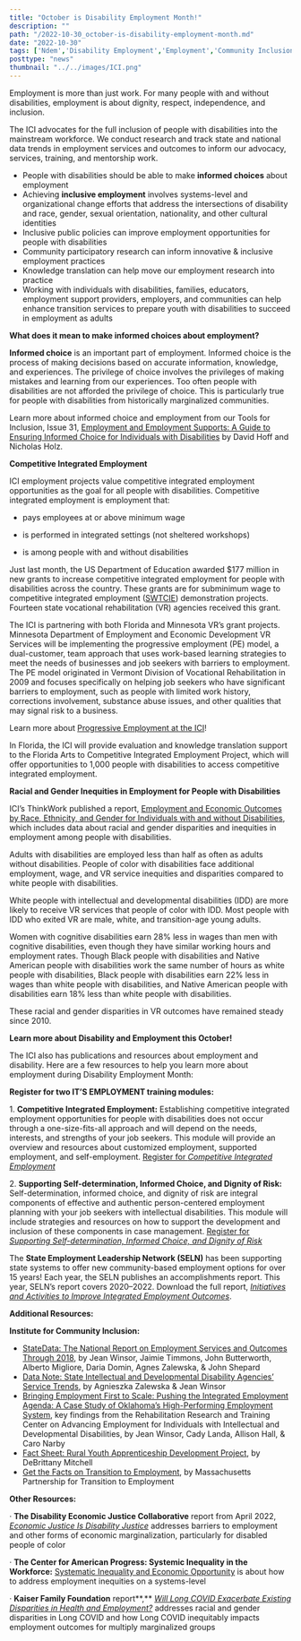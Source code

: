 ```yaml
---
title: "October is Disability Employment Month!"
description: ""
path: "/2022-10-30_october-is-disability-employment-month.md"
date: "2022-10-30"
tags: ['Ndem','Disability Employment','Employment','Community Inclusion']
posttype: "news"
thumbnail: "../../images/ICI.png"
---
```


Employment is more than just work. For many people with and without disabilities, employment is about dignity, respect, independence, and inclusion.

The ICI advocates for the full inclusion of people with disabilities into the mainstream workforce. We conduct research and track state and national data trends in employment services and outcomes to inform our advocacy, services, training, and mentorship work.

-   People with disabilities should be able to make **informed choices** about employment
-   Achieving **inclusive employment** involves systems-level and organizational change efforts that address the intersections of disability and race, gender, sexual orientation, nationality, and other cultural identities
-   Inclusive public policies can improve employment opportunities for people with disabilities
-   Community participatory research can inform innovative & inclusive employment practices
-   Knowledge translation can help move our employment research into practice
-   Working with individuals with disabilities, families, educators, employment support providers, employers, and communities can help enhance transition services to prepare youth with disabilities to succeed in employment as adults

**What does it mean to make informed choices about employment?**

**Informed choice** is an important part of employment. Informed choice is the process of making decisions based on accurate information, knowledge, and experiences. The privilege of choice involves the privileges of making mistakes and learning from our experiences. Too often people with disabilities are not afforded the privilege of choice. This is particularly true for people with disabilities from historically marginalized communities.

Learn more about informed choice and employment from our Tools for Inclusion, Issue 31, [Employment and Employment Supports: A Guide to Ensuring Informed Choice for Individuals with Disabilities](/pdf/TO31_F_R.pdf) by David Hoff and Nicholas Holz.

**Competitive Integrated Employment**

ICI employment projects value competitive integrated employment opportunities as the goal for all people with disabilities. Competitive integrated employment is employment that:

-   pays employees at or above minimum wage

-  is performed in integrated settings (not sheltered workshops)

-  is among people with and without disabilities

Just last month, the US Department of Education awarded $177 million in new grants to increase competitive integrated employment for people with disabilities across the country. These grants are for subminimum wage to competitive integrated employment ([SWTCIE](https://rsa.ed.gov/index.php/about/programs/disability-innovation-fund-subminimum-wage-to-competitive-integrated-employment)) demonstration projects. Fourteen state vocational rehabilitation (VR) agencies received this grant.

The ICI is partnering with both Florida and Minnesota VR’s grant projects. Minnesota Department of Employment and Economic Development VR Services will be implementing the progressive employment (PE) model, a dual-customer, team approach that uses work-based learning strategies to meet the needs of businesses and job seekers with barriers to employment. The PE model originated in Vermont Division of Vocational Rehabilitation in 2009 and focuses specifically on helping job seekers who have significant barriers to employment, such as people with limited work history, corrections involvement, substance abuse issues, and other qualities that may signal risk to a business.

Learn more about [Progressive Employment at the ICI](https://www.explorevr.org/progressive-employment)!

In Florida, the ICI will provide evaluation and knowledge translation support to the Florida Arts to Competitive Integrated Employment Project, which will offer opportunities to 1,000 people with disabilities to access competitive integrated employment.

**Racial and Gender Inequities in Employment for People with Disabilities**

ICI’s ThinkWork published a report, [Employment and Economic Outcomes by Race, Ethnicity, and Gender for Individuals with and without Disabilities](https://www.thinkwork.org/sites/default/files/files/trends_2017_F2b.pdf), which includes data about racial and gender disparities and inequities in employment among people with disabilities.

Adults with disabilities are employed less than half as often as adults without disabilities. People of color with disabilities face additional employment, wage, and VR service inequities and disparities compared to white people with disabilities.

White people with intellectual and developmental disabilities (IDD) are more likely to receive VR services that people of color with IDD. Most people with IDD who exited VR are male, white, and transition-age young adults.

Women with cognitive disabilities earn 28% less in wages than men with cognitive disabilities, even though they have similar working hours and employment rates. Though Black people with disabilities and Native American people with disabilities work the same number of hours as white people with disabilities, Black people with disabilities earn 22% less in wages than white people with disabilities, and Native American people with disabilities earn 18% less than white people with disabilities.

These racial and gender disparities in VR outcomes have remained steady since 2010.

**Learn more about Disability and Employment this October!**

The ICI also has publications and resources about employment and disability. Here are a few resources to help you learn more about employment during Disability Employment Month:

**Register for two IT’S EMPLOYMENT training modules:**

1\. **Competitive Integrated Employment:** Establishing competitive integrated employment opportunities for people with disabilities does not occur through a one-size-fits-all approach and will depend on the needs, interests, and strengths of your job seekers. This module will provide an overview and resources about customized employment, supported employment, and self-employment. [Register for _Competitive Integrated Employment_](https://elearning.communityinclusion.org/courses/its-employment-training-series-october-2022--september-2023)

2\. **Supporting Self-determination, Informed Choice, and Dignity of Risk:** Self-determination, informed choice, and dignity of risk are integral components of effective and authentic person-centered employment planning with your job seekers with intellectual disabilities. This module will include strategies and resources on how to support the development and inclusion of these components in case management. [Register for _Supporting Self-determination, Informed Choice, and Dignity of Risk_](https://elearning.communityinclusion.org/courses/its-employment-training-series-october-2022--september-2023)

The **State Employment Leadership Network (SELN)** has been supporting state systems to offer new community-based employment options for over 15 years! Each year, the SELN publishes an accomplishments report. This year, SELN’s report covers 2020–2022. Download the full report, [_Initiatives and Activities to Improve Integrated Employment Outcomes_](https://static.prod01.ue1.p.pcomm.net/umass/content/AR%202020-2022/AR_2020-2022mainreport.pdf).

**Additional Resources:**

**Institute for Community Inclusion:**

-   [StateData: The National Report on Employment Services and Outcomes Through 2018](https://www.thinkwork.org/sites/default/files/files/state_data_2021_F%5B3%5D.pdf), by Jean Winsor, Jaimie Timmons, John Butterworth, Alberto Migliore, Daria Domin, Agnes Zalewska, & John Shepard
-   [Data Note: State Intellectual and Developmental Disability Agencies’ Service Trends](https://scholarworks.umb.edu/cgi/viewcontent.cgi?article=1089&context=thinkwork), by Agnieszka Zalewska & Jean Winsor
-   [Bringing Employment First to Scale: Pushing the Integrated Employment Agenda: A Case Study of Oklahoma’s High-Performing Employment System](https://www.thinkwork.org/sites/default/files/files/OK%20RRTC%20brief%20ISSUE22_F.pdf), key findings from the Rehabilitation Research and Training Center on Advancing Employment for Individuals with Intellectual and Developmental Disabilities, by Jean Winsor, Cady Landa, Allison Hall, & Caro Narby
-   [Fact Sheet: Rural Youth Apprenticeship Development Project](https://www.explorevr.org/sites/explorevr.org/files/files/RYAD_fact%20sheet4%20(2).pdf), by DeBrittany Mitchell
-   [Get the Facts on Transition to Employment](https://employmentfirstma.org/files/getfacts_1_F.pdf), by Massachusetts Partnership for Transition to Employment

**Other Resources:**

· **The Disability Economic Justice Collaborative** report from April 2022, [_Economic Justice Is Disability Justice_](https://tcf.org/content/report/economic-justice-disability-justice/) addresses barriers to employment and other forms of economic marginalization, particularly for disabled people of color

· **The Center for American Progress: Systemic Inequality in the Workforce:** [Systematic Inequality and Economic Opportunity](https://www.americanprogress.org/issues/race/reports/2019/08/07/472910/systematic-inequality-economic-opportunity/) is about how to address employment inequities on a systems-level

· **Kaiser Family Foundation** report**,** [_Will Long COVID Exacerbate Existing Disparities in Health and Employment?_](https://www.kff.org/policy-watch/will-long-covid-exacerbate-existing-disparities-in-health-and-employment/) addresses racial and gender disparities in Long COVID and how Long COVID inequitably impacts employment outcomes for multiply marginalized groups
